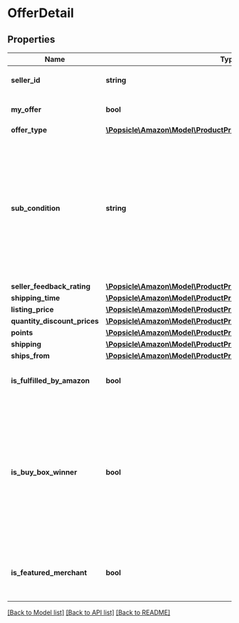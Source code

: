 # OfferDetail

## Properties
Name | Type | Description | Notes
------------ | ------------- | ------------- | -------------
**seller_id** | **string** | The seller identifier for the offer. | [optional] 
**my_offer** | **bool** | When true, this is the seller&#x27;s offer. | [optional] 
**offer_type** | [**\Popsicle\Amazon\Model\ProductPricing\OfferCustomerType**](OfferCustomerType.md) |  | [optional] 
**sub_condition** | **string** | The subcondition of the item. Subcondition values: New, Mint, Very Good, Good, Acceptable, Poor, Club, OEM, Warranty, Refurbished Warranty, Refurbished, Open Box, or Other. | 
**seller_feedback_rating** | [**\Popsicle\Amazon\Model\ProductPricing\SellerFeedbackType**](SellerFeedbackType.md) |  | [optional] 
**shipping_time** | [**\Popsicle\Amazon\Model\ProductPricing\DetailedShippingTimeType**](DetailedShippingTimeType.md) |  | 
**listing_price** | [**\Popsicle\Amazon\Model\ProductPricing\MoneyType**](MoneyType.md) |  | 
**quantity_discount_prices** | [**\Popsicle\Amazon\Model\ProductPricing\QuantityDiscountPriceType[]**](QuantityDiscountPriceType.md) |  | [optional] 
**points** | [**\Popsicle\Amazon\Model\ProductPricing\Points**](Points.md) |  | [optional] 
**shipping** | [**\Popsicle\Amazon\Model\ProductPricing\MoneyType**](MoneyType.md) |  | 
**ships_from** | [**\Popsicle\Amazon\Model\ProductPricing\ShipsFromType**](ShipsFromType.md) |  | [optional] 
**is_fulfilled_by_amazon** | **bool** | When true, the offer is fulfilled by Amazon. | 
**is_buy_box_winner** | **bool** | When true, the offer is currently in the Buy Box. There can be up to two Buy Box winners at any time per ASIN, one that is eligible for Prime and one that is not eligible for Prime. | [optional] 
**is_featured_merchant** | **bool** | When true, the seller of the item is eligible to win the Buy Box. | [optional] 

[[Back to Model list]](../../README.md#documentation-for-models) [[Back to API list]](../../README.md#documentation-for-api-endpoints) [[Back to README]](../../README.md)


